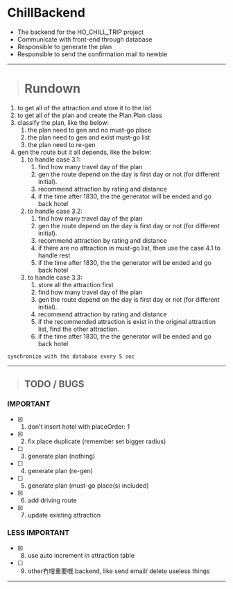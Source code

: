# ChillBackend

* The backend for the HO_CHILL_TRIP project  
* Communicate with front-end through database  
* Responsible to generate the plan  
* Responsible to send the confirmation mail to newbie  
________________________________________________________________________________________________________________
># Rundown  

1. to get all of the attraction and store it to the list  
2. to get all of the plan and create the Plan.Plan class  
3. classify the plan, like the below:  
    1. the plan need to gen and no must-go place  
    2. the plan need to gen and exist must-go list  
    3. the plan need to re-gen  
4. gen the route but it all depends, like the below:
    1. to handle case 3.1:
        1. find how many travel day of the plan
        2. gen the route depend on the day is first day or not (for different initial).
        3. recommend attraction by rating and distance
        4. if the time after 1830, the the generator will be ended and go back hotel
    2. to handle case 3.2:
        1. find how many travel day of the plan
        2. gen the route depend on the day is first day or not (for different initial).
        3. recommend attraction by rating and distance
        4. if there are no attraction in must-go list, then use the case 4.1 to handle rest
        5. if the time after 1830, the the generator will be ended and go back hotel
    3. to handle case 3.3:
        1. store all the attraction first
        2. find how many travel day of the plan
        3. gen the route depend on the day is first day or not (for different initial).
        4. recommend attraction by rating and distance
        5. if the recommended attraction is exist in the original attraction list, find the other attraction.  
        6. if the time after 1830, the the generator will be ended and go back hotel

`synchronize with the database every 5 sec`
________________________________________________________________________________________________________________
>## TODO / BUGS  
### IMPORTANT  
- [x] 1. don't insert hotel with placeOrder: 1  
- [x] 2. fix place duplicate (remember set bigger radius)  
- [ ] 3. generate plan (nothing)  
- [ ] 4. generate plan (re-gen)  
- [ ] 5. generate plan (must-go place(s) included)  
- [x] 6. add driving route  
- [x] 7. update existing attraction
  
### LESS IMPORTANT  
- [x] 8. use auto increment in attraction table  
- [ ] 9. other冇咁重要嘅 backend, like send email/ delete useless things  
________________________________________________________________________________________________________________
